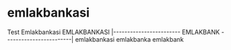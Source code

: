 # emlakbankasi
Test Emlakbankasi
EMLAKBANKASI
|------------------------  EMLAKBANK  ------------------------|
emlakbankasi
emlakbanka
emlakbank
